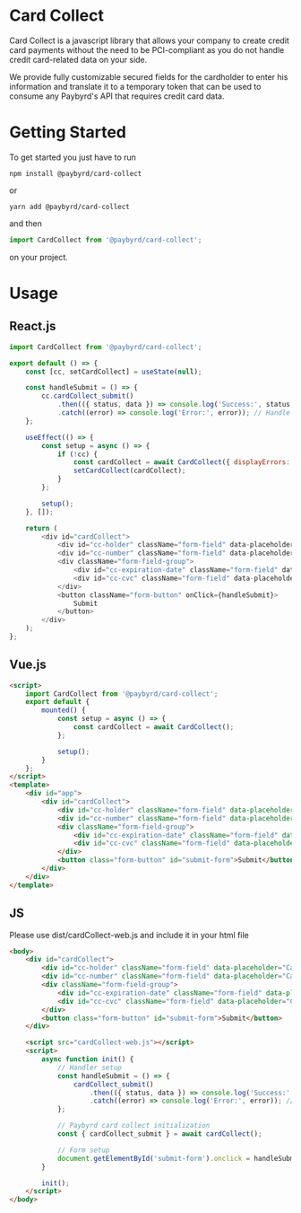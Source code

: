 # Card Collect

Card Collect is a javascript library that allows your company to create credit card payments without the need to be PCI-compliant as you do not handle credit card-related data on your side.

We provide fully customizable secured fields for the cardholder to enter his information and translate it to a temporary token that can be used to consume any Paybyrd's API that requires credit card data.

# Getting Started

To get started you just have to run

```
npm install @paybyrd/card-collect
```

or

```
yarn add @paybyrd/card-collect
```

and then

```js
import CardCollect from '@paybyrd/card-collect';
```

on your project.

# Usage

## React.js

```js
import CardCollect from '@paybyrd/card-collect';

export default () => {
	const [cc, setCardCollect] = useState(null);

	const handleSubmit = () => {
		cc.cardCollect_submit()
			.then(({ status, data }) => console.log('Success:', status, data)) // Handle paybyrd's response here
			.catch((error) => console.log('Error:', error)); // Handle any errors here
	};

	useEffect(() => {
		const setup = async () => {
			if (!cc) {
				const cardCollect = await CardCollect({ displayErrors: true });
				setCardCollect(cardCollect);
			}
		};

		setup();
	}, []);

	return (
		<div id="cardCollect">
			<div id="cc-holder" className="form-field" data-placeholder="Card Holder"></div>
			<div id="cc-number" className="form-field" data-placeholder="Card Number"></div>
			<div className="form-field-group">
				<div id="cc-expiration-date" className="form-field" data-placeholder="MM/YY"></div>
				<div id="cc-cvc" className="form-field" data-placeholder="CVV"></div>
			</div>
			<button className="form-button" onClick={handleSubmit}>
				Submit
			</button>
		</div>
	);
};
```

## Vue.js

```html
<script>
	import CardCollect from '@paybyrd/card-collect';
	export default {
		mounted() {
			const setup = async () => {
				const cardCollect = await CardCollect();
			};

			setup();
		}
	};
</script>
<template>
	<div id="app">
		<div id="cardCollect">
			<div id="cc-holder" className="form-field" data-placeholder="Card Holder"></div>
			<div id="cc-number" className="form-field" data-placeholder="Card Number"></div>
			<div className="form-field-group">
				<div id="cc-expiration-date" className="form-field" data-placeholder="MM/YY"></div>
				<div id="cc-cvc" className="form-field" data-placeholder="CVV"></div>
			</div>
			<button class="form-button" id="submit-form">Submit</button>
		</div>
	</div>
</template>
```

## JS

Please use dist/cardCollect-web.js and include it in your html file

```html
<body>
	<div id="cardCollect">
		<div id="cc-holder" className="form-field" data-placeholder="Card Holder"></div>
		<div id="cc-number" className="form-field" data-placeholder="Card Number"></div>
		<div className="form-field-group">
			<div id="cc-expiration-date" className="form-field" data-placeholder="MM/YY"></div>
			<div id="cc-cvc" className="form-field" data-placeholder="CVV"></div>
		</div>
		<button class="form-button" id="submit-form">Submit</button>
	</div>

	<script src="cardCollect-web.js"></script>
	<script>
		async function init() {
			// Handler setup
			const handleSubmit = () => {
				cardCollect_submit()
					.then(({ status, data }) => console.log('Success:', status, data)) // Handle paybyrd's response here
					.catch((error) => console.log('Error:', error)); // Handle any errors here
			};

			// Paybyrd card collect initialization
			const { cardCollect_submit } = await cardCollect();

			// Form setup
			document.getElementById('submit-form').onclick = handleSubmit;
		}

		init();
	</script>
</body>
```
